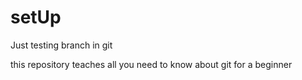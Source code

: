 # setUp
Just testing branch in git

this repository teaches all you need to know about git for a beginner
